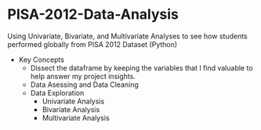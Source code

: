 # PISA-2012-Data-Analysis
Using Univariate, Bivariate, and Multivariate Analyses to see how students performed globally from PISA 2012 Dataset (Python)

- Key Concepts
  - Dissect the dataframe by keeping the variables that I find valuable to help answer my project insights.
  - Data Asessing and Data Cleaning
  - Data Exploration
    - Univariate Analysis
    - Bivariate Analysis
    - Multivariate Analysis
